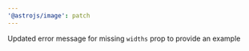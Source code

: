 ```yaml
---
'@astrojs/image': patch
---
```


Updated error message for missing `widths` prop to provide an example
